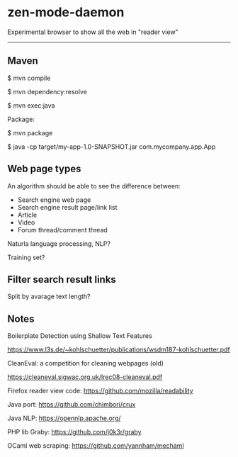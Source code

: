 # zen-mode-daemon

Experimental browser to show all the web in "reader view"

---

## Maven

  $ mvn compile

  $ mvn dependency:resolve

  $ mvn exec:java


Package:

  $ mvn package

  $ java -cp target/my-app-1.0-SNAPSHOT.jar com.mycompany.app.App

## Web page types

An algorithm should be able to see the difference between:

* Search engine web page
* Search engine result page/link list
* Article
* Video
* Forum thread/comment thread

Naturla language processing, NLP?

Training set?

## Filter search result links

Split by avarage text length?

## Notes

Boilerplate Detection using Shallow Text Features

https://www.l3s.de/~kohlschuetter/publications/wsdm187-kohlschuetter.pdf

CleanEval: a competition for cleaning webpages (old)

https://cleaneval.sigwac.org.uk/lrec08-cleaneval.pdf

Firefox reader view code: https://github.com/mozilla/readability

Java port: https://github.com/chimbori/crux

Java NLP: https://opennlp.apache.org/

PHP lib Graby: https://github.com/j0k3r/graby

OCaml web scraping: https://github.com/yannham/mechaml
